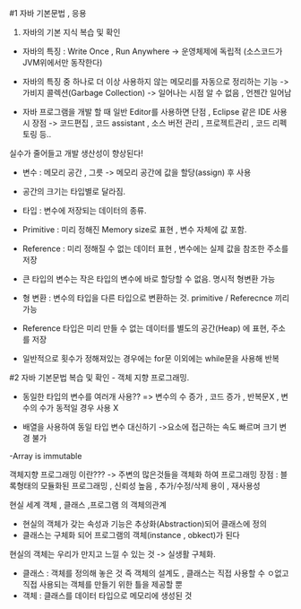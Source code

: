 #1 
자바 기본문법 , 응용

1. 자바의 기본 지식 복습 및 확인

- 자바의 특징 : Write Once , Run Anywhere -> 운영체제에 독립적 (소스코드가 JVM위에서만 동작한다)

- 자바의 특징 중 하나로 	더 이상 사용하지 않는 메모리를 자동으로 정리하는 기능 -> 가비지 콜렉션(Garbage Collection) -> 일어나는 시점 알 수 없음 , 언젠간 일어남

- 자바 프로그램을 개발 할 때 일반 Editor를 사용하면 단점 , Eclipse 같은 IDE 사용시 장점 -> 코드편집 , 코드 assistant , 소스 버전 관리 , 프로젝트관리 , 코드 리펙토링 등..

실수가 줄어들고 개발 생산성이 향상된다!

- 변수 : 메모리 공간 , 그릇 -> 메모리 공간에 값을 할당(assign) 후 사용

- 공간의 크기는 타입별로 달라짐.

- 타입 : 변수에 저장되는 데이터의 종류.

* Primitive : 미리 정해진 Memory size로 표현 , 변수 자체에 값 포함.

* Reference : 미리 정해질 수 없는 데이터 표현 , 변수에는 실제 값을 참조한 주소를 저장

- 큰 타입의 변수는 작은 타입의 변수에 바로 할당할 수 없음. 명시적 형변환 가능

- 형 변환 : 변수의 타입을 다른 타입으로 변환하는 것. primitive / Referecnce 끼리 가능

- Reference 타입은 미리 만들 수 없는 데이터를 별도의 공간(Heap) 에 표현, 주소를 저장

- 일반적으로 횟수가 정해져있는 경우에는 for문 이외에는 while문을 사용해 반복








#2 자바 기본문법 복습 및 확인 - 객체 지향 프로그래밍.

- 동일한 타입의 변수를 여러개 사용?? => 변수의 수 증가 , 코드 증가 , 반복문X , 변수의 수가 동적일 경우 사용 X

- 배열을 사용하여 동일 타입 변수 대신하기 ->요소에 접근하는 속도 빠르며 크기 변경 불가

-Array is immutable

객체지향 프로그래밍 이란??? 
-> 주변의 많은것들을 객체화 하여 프로그래밍
장점  : 블록형태의 모듈화된 프로그래밍 , 신뢰성 높음 , 추가/수정/삭제 용이 , 재사용성

현실 세계 객체 , 클래스 ,프로그램 의 객체의관계
- 현실의 객체가 갖는 속성과 기능은 추상화(Abstraction)되어 클래스에 정의
- 클래스는 구체화 되어 프로그램의 객체(instance , obkect)가 된다

현실의 객체는 우리가 만지고 느낄 수 있는 것 -> 실생활 구체화.
- 클래스 : 객체를 정의해 놓은 것 즉 객체의 설계도 , 클래스는 직접 사용할 수 ㅇ없고 직접 사용되는 객체를 만들기 위한 틀을 제공할 뿐
- 객체 : 클래스를 데이터 타입으로 메모리에 생성된 것

